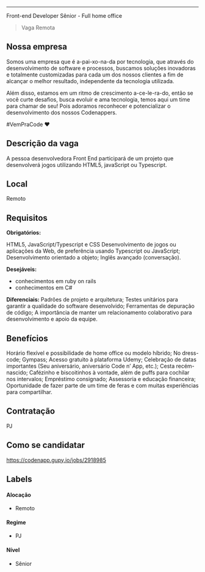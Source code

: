 ---
Front-end Developer Sênior - Full home office

> Vaga Remota 

## Nossa empresa

Somos uma empresa que é a-pai-xo-na-da por tecnologia, que através do desenvolvimento de software e processos, buscamos soluções inovadoras e totalmente customizadas para cada um dos nossos clientes a fim de alcançar o melhor resultado, independente da tecnologia utilizada.

Além disso, estamos em um ritmo de crescimento a-ce-le-ra-do, então se você curte desafios, busca evoluir e ama tecnologia, temos aqui um time para chamar de seu! Pois adoramos reconhecer e potencializar o desenvolvimento dos nossos Codenappers.

#VemPraCode ♥

## Descrição da vaga

A pessoa desenvolvedora Front End participará de um projeto que desenvolverá jogos utilizando HTML5, javaScript ou Typescript.

## Local

Remoto

## Requisitos

**Obrigatórios:**

HTML5, JavaScript/Typescript e CSS
Desenvolvimento de jogos ou aplicações da Web, de preferência usando Typescript ou JavaScript; 
Desenvolvimento orientado a objeto; 
Inglês avançado (conversação).

**Desejáveis:**
- conhecimentos em ruby on rails
- conhecimentos em C#

**Diferenciais:**
Padrões de projeto e arquitetura; 
Testes unitários para garantir a qualidade do software desenvolvido; 
Ferramentas de depuração de código; 
A importância de manter um relacionamento colaborativo para desenvolvimento e apoio da equipe. 

## Benefícios

Horário flexível e possibilidade de home office ou modelo híbrido;
No dress-code;
Gympass;
Acesso gratuito à plataforma Udemy;
Celebração de datas importantes (Seu aniversário, aniversário Code n’ App, etc.);
Cesta recém-nascido;
Cafézinho e biscoitinhos à vontade, além de puffs para cochilar nos intervalos;
Empréstimo consignado;
Assessoria e educação financeira;
Oportunidade de fazer parte de um time de feras e com muitas experiências para compartilhar.


## Contratação

PJ 

## Como se candidatar

https://codenapp.gupy.io/jobs/2918985



## Labels
<!-- retire os labels que não fazem sentido à vaga -->

#### Alocação
- Remoto

#### Regime
- PJ

#### Nível
- Sênior



